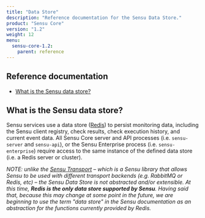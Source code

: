 ```yaml
---
title: "Data Store"
description: "Reference documentation for the Sensu Data Store."
product: "Sensu Core"
version: "1.2"
weight: 12
menu:
  sensu-core-1.2:
    parent: reference
---
```


## Reference documentation

- [What is the Sensu data store?](#what-is-the-sensu-data-store)

## What is the Sensu data store?

Sensu services use a data store ([Redis][1]) to persist monitoring data,
including the Sensu client registry, check results, check execution history, and
current event data. All Sensu Core server and API processes (i.e. `sensu-server`
and `sensu-api`), or the Sensu Enterprise process (i.e. `sensu-enterprise`)
require access to the same instance of the defined data store (i.e. a Redis
server or cluster).

_NOTE: unlike the [Sensu Transport][2] &ndash; which is a Sensu library
that allows Sensu to be used with different transport backends (e.g. RabbitMQ or
Redis, etc) &ndash; the Sensu Data Store is not abstracted and/or extensible. At
this time, **Redis is the only data store supported by Sensu**. Having said
that, because this may change at some point in the future, we are beginning to
use the term "data store" in the Sensu documentation as an abstraction for the
functions currently provided by Redis._


[1]:  ../redis
[2]:  ../transport
